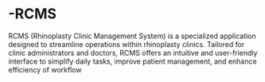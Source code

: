 # -RCMS
RCMS (Rhinoplasty Clinic Management System) is a specialized application designed to streamline operations within rhinoplasty clinics. Tailored for clinic administrators and doctors, RCMS offers an intuitive and user-friendly interface to simplify daily tasks, improve patient management, and enhance efficiency of workflow
